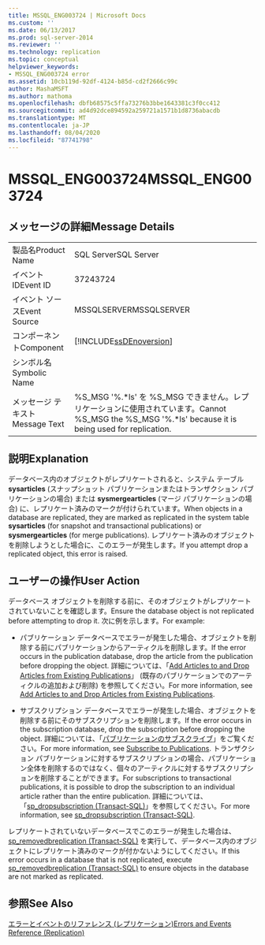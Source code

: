 ```yaml
---
title: MSSQL_ENG003724 | Microsoft Docs
ms.custom: ''
ms.date: 06/13/2017
ms.prod: sql-server-2014
ms.reviewer: ''
ms.technology: replication
ms.topic: conceptual
helpviewer_keywords:
- MSSQL_ENG003724 error
ms.assetid: 10cb119d-92df-4124-b85d-cd2f2666c99c
author: MashaMSFT
ms.author: mathoma
ms.openlocfilehash: dbfb68575c5ffa73276b3bbe1643381c3f0cc412
ms.sourcegitcommit: ad4d92dce894592a259721a1571b1d8736abacdb
ms.translationtype: MT
ms.contentlocale: ja-JP
ms.lasthandoff: 08/04/2020
ms.locfileid: "87741798"
---
```

# <a name="mssql_eng003724"></a><span data-ttu-id="8aa6e-102">MSSQL_ENG003724</span><span class="sxs-lookup"><span data-stu-id="8aa6e-102">MSSQL_ENG003724</span></span>
    
## <a name="message-details"></a><span data-ttu-id="8aa6e-103">メッセージの詳細</span><span class="sxs-lookup"><span data-stu-id="8aa6e-103">Message Details</span></span>  
  
|||  
|-|-|  
|<span data-ttu-id="8aa6e-104">製品名</span><span class="sxs-lookup"><span data-stu-id="8aa6e-104">Product Name</span></span>|<span data-ttu-id="8aa6e-105">SQL Server</span><span class="sxs-lookup"><span data-stu-id="8aa6e-105">SQL Server</span></span>|  
|<span data-ttu-id="8aa6e-106">イベント ID</span><span class="sxs-lookup"><span data-stu-id="8aa6e-106">Event ID</span></span>|<span data-ttu-id="8aa6e-107">3724</span><span class="sxs-lookup"><span data-stu-id="8aa6e-107">3724</span></span>|  
|<span data-ttu-id="8aa6e-108">イベント ソース</span><span class="sxs-lookup"><span data-stu-id="8aa6e-108">Event Source</span></span>|<span data-ttu-id="8aa6e-109">MSSQLSERVER</span><span class="sxs-lookup"><span data-stu-id="8aa6e-109">MSSQLSERVER</span></span>|  
|<span data-ttu-id="8aa6e-110">コンポーネント</span><span class="sxs-lookup"><span data-stu-id="8aa6e-110">Component</span></span>|[!INCLUDE[ssDEnoversion](../../includes/ssdenoversion-md.md)]|  
|<span data-ttu-id="8aa6e-111">シンボル名</span><span class="sxs-lookup"><span data-stu-id="8aa6e-111">Symbolic Name</span></span>||  
|<span data-ttu-id="8aa6e-112">メッセージ テキスト</span><span class="sxs-lookup"><span data-stu-id="8aa6e-112">Message Text</span></span>|<span data-ttu-id="8aa6e-113">%S_MSG '%.\*ls' を %S_MSG できません。レプリケーションに使用されています。</span><span class="sxs-lookup"><span data-stu-id="8aa6e-113">Cannot %S_MSG the %S_MSG '%.\*ls' because it is being used for replication.</span></span>|  
  
## <a name="explanation"></a><span data-ttu-id="8aa6e-114">説明</span><span class="sxs-lookup"><span data-stu-id="8aa6e-114">Explanation</span></span>  
 <span data-ttu-id="8aa6e-115">データベース内のオブジェクトがレプリケートされると、システム テーブル **sysarticles** (スナップショット パブリケーションまたはトランザクション パブリケーションの場合) または **sysmergearticles** (マージ パブリケーションの場合) に、レプリケート済みのマークが付けられています。</span><span class="sxs-lookup"><span data-stu-id="8aa6e-115">When objects in a database are replicated, they are marked as replicated in the system table **sysarticles** (for snapshot and transactional publications) or **sysmergearticles** (for merge publications).</span></span> <span data-ttu-id="8aa6e-116">レプリケート済みのオブジェクトを削除しようとした場合に、このエラーが発生します。</span><span class="sxs-lookup"><span data-stu-id="8aa6e-116">If you attempt drop a replicated object, this error is raised.</span></span>  
  
## <a name="user-action"></a><span data-ttu-id="8aa6e-117">ユーザーの操作</span><span class="sxs-lookup"><span data-stu-id="8aa6e-117">User Action</span></span>  
 <span data-ttu-id="8aa6e-118">データベース オブジェクトを削除する前に、そのオブジェクトがレプリケートされていないことを確認します。</span><span class="sxs-lookup"><span data-stu-id="8aa6e-118">Ensure the database object is not replicated before attempting to drop it.</span></span> <span data-ttu-id="8aa6e-119">次に例を示します。</span><span class="sxs-lookup"><span data-stu-id="8aa6e-119">For example:</span></span>  
  
-   <span data-ttu-id="8aa6e-120">パブリケーション データベースでエラーが発生した場合、オブジェクトを削除する前にパブリケーションからアーティクルを削除します。</span><span class="sxs-lookup"><span data-stu-id="8aa6e-120">If the error occurs in the publication database, drop the article from the publication before dropping the object.</span></span> <span data-ttu-id="8aa6e-121">詳細については、「[Add Articles to and Drop Articles from Existing Publications](publish/add-articles-to-and-drop-articles-from-existing-publications.md)」 (既存のパブリケーションでのアーティクルの追加および削除) を参照してください。</span><span class="sxs-lookup"><span data-stu-id="8aa6e-121">For more information, see [Add Articles to and Drop Articles from Existing Publications](publish/add-articles-to-and-drop-articles-from-existing-publications.md).</span></span>  
  
-   <span data-ttu-id="8aa6e-122">サブスクリプション データベースでエラーが発生した場合、オブジェクトを削除する前にそのサブスクリプションを削除します。</span><span class="sxs-lookup"><span data-stu-id="8aa6e-122">If the error occurs in the subscription database, drop the subscription before dropping the object.</span></span> <span data-ttu-id="8aa6e-123">詳細については、「[パブリケーションのサブスクライブ](subscribe-to-publications.md)」をご覧ください。</span><span class="sxs-lookup"><span data-stu-id="8aa6e-123">For more information, see [Subscribe to Publications](subscribe-to-publications.md).</span></span> <span data-ttu-id="8aa6e-124">トランザクション パブリケーションに対するサブスクリプションの場合、パブリケーション全体を削除するのではなく、個々のアーティクルに対するサブスクリプションを削除することができます。</span><span class="sxs-lookup"><span data-stu-id="8aa6e-124">For subscriptions to transactional publications, it is possible to drop the subscription to an individual article rather than the entire publication.</span></span> <span data-ttu-id="8aa6e-125">詳細については、「[sp_dropsubscription &#40;Transact-SQL&#41;](/sql/relational-databases/system-stored-procedures/sp-dropsubscription-transact-sql)」を参照してください。</span><span class="sxs-lookup"><span data-stu-id="8aa6e-125">For more information, see [sp_dropsubscription &#40;Transact-SQL&#41;](/sql/relational-databases/system-stored-procedures/sp-dropsubscription-transact-sql).</span></span>  
  
 <span data-ttu-id="8aa6e-126">レプリケートされていないデータベースでこのエラーが発生した場合は、[sp_removedbreplication &#40;Transact-SQL&#41;](/sql/relational-databases/system-stored-procedures/sp-removedbreplication-transact-sql) を実行して、データベース内のオブジェクトにレプリケート済みのマークが付かないようにしてください。</span><span class="sxs-lookup"><span data-stu-id="8aa6e-126">If this error occurs in a database that is not replicated, execute [sp_removedbreplication &#40;Transact-SQL&#41;](/sql/relational-databases/system-stored-procedures/sp-removedbreplication-transact-sql) to ensure objects in the database are not marked as replicated.</span></span>  
  
## <a name="see-also"></a><span data-ttu-id="8aa6e-127">参照</span><span class="sxs-lookup"><span data-stu-id="8aa6e-127">See Also</span></span>  
 [<span data-ttu-id="8aa6e-128">エラーとイベントのリファレンス &#40;レプリケーション&#41;</span><span class="sxs-lookup"><span data-stu-id="8aa6e-128">Errors and Events Reference &#40;Replication&#41;</span></span>](errors-and-events-reference-replication.md)  
  
  
